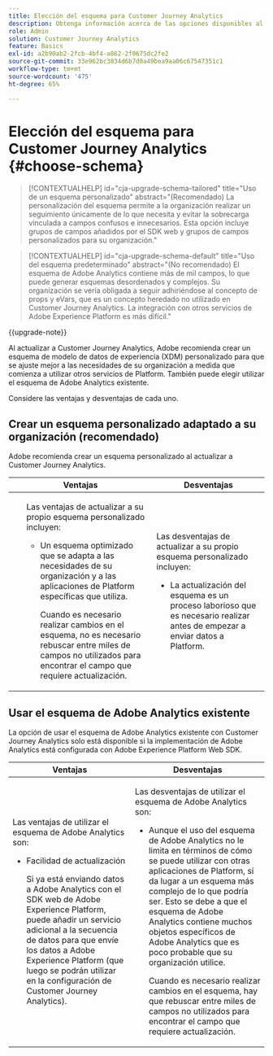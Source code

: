 ```yaml
---
title: Elección del esquema para Customer Journey Analytics
description: Obtenga información acerca de las opciones disponibles al elegir un esquema para Customer Journey Analytics y las ventajas y desventajas de cada una
role: Admin
solution: Customer Journey Analytics
feature: Basics
exl-id: a2b90ab2-2fcb-4bf4-a862-2f0675dc2fe2
source-git-commit: 33e962bc3834d6b7d0a49bea9aa06c67547351c1
workflow-type: tm+mt
source-wordcount: '475'
ht-degree: 65%

---
```


# Elección del esquema para Customer Journey Analytics {#choose-schema}

<!-- markdownlint-disable MD034 -->

>[!CONTEXTUALHELP]
>id="cja-upgrade-schema-tailored"
>title="Uso de un esquema personalizado"
>abstract="(Recomendado) La personalización del esquema permite a la organización realizar un seguimiento únicamente de lo que necesita y evitar la sobrecarga vinculada a campos confusos e innecesarios. Esta opción incluye grupos de campos añadidos por el SDK web y grupos de campos personalizados para su organización."

<!-- markdownlint-enable MD034 -->

<!-- markdownlint-disable MD034 -->

>[!CONTEXTUALHELP]
>id="cja-upgrade-schema-default"
>title="Uso del esquema predeterminado"
>abstract="(No recomendado) El esquema de Adobe Analytics contiene más de mil campos, lo que puede generar esquemas desordenados y complejos. Su organización se vería obligada a seguir adhiriéndose al concepto de props y eVars, que es un concepto heredado no utilizado en Customer Journey Analytics. La integración con otros servicios de Adobe Experience Platform es más difícil."

<!-- markdownlint-enable MD034 -->

{{upgrade-note}}

<!-- this page exists as the "Learn more" link in the info icons for the options "I am comfortable using my Adobe Analytics schema as a basis" and "I want to use a schema tailored to my organization" -->

Al actualizar a Customer Journey Analytics, Adobe recomienda crear un esquema de modelo de datos de experiencia (XDM) personalizado para que se ajuste mejor a las necesidades de su organización a medida que comienza a utilizar otros servicios de Platform. También puede elegir utilizar el esquema de Adobe Analytics existente.

Considere las ventajas y desventajas de cada uno.

## Crear un esquema personalizado adaptado a su organización (recomendado)

Adobe recomienda crear un esquema personalizado al actualizar a Customer Journey Analytics.

| Ventajas | Desventajas |
|----------|---------|
| <ul><p>Las ventajas de actualizar a su propio esquema personalizado incluyen:</p><ul><li>Un esquema optimizado que se adapta a las necesidades de su organización y a las aplicaciones de Platform específicas que utiliza.</li><p>Cuando es necesario realizar cambios en el esquema, no es necesario rebuscar entre miles de campos no utilizados para encontrar el campo que requiere actualización.</p></ul> | <p>Las desventajas de actualizar a su propio esquema personalizado incluyen:</p><ul><li>La actualización del esquema es un proceso laborioso que es necesario realizar antes de empezar a enviar datos a Platform.</li></ul> |

## Usar el esquema de Adobe Analytics existente

La opción de usar el esquema de Adobe Analytics existente con Customer Journey Analytics solo está disponible si la implementación de Adobe Analytics está configurada con Adobe Experience Platform Web SDK. <!-- correct? Or can you do this with an AppMeasurement implementation?-->

| Ventajas | Desventajas |
|----------|---------|
| <p>Las ventajas de utilizar el esquema de Adobe Analytics son:</p><ul><li>Facilidad de actualización<p>Si ya está enviando datos a Adobe Analytics con el SDK web de Adobe Experience Platform, puede añadir un servicio adicional a la secuencia de datos para que envíe los datos a Adobe Experience Platform (que luego se podrán utilizar en la configuración de Customer Journey Analytics).</p></li></ul> | <p>Las desventajas de utilizar el esquema de Adobe Analytics son:</p><ul><li>Aunque el uso del esquema de Adobe Analytics no le limita en términos de cómo se puede utilizar con otras aplicaciones de Platform, sí da lugar a un esquema más complejo de lo que podría ser. Esto se debe a que el esquema de Adobe Analytics contiene muchos objetos específicos de Adobe Analytics que es poco probable que su organización utilice.<p>Cuando es necesario realizar cambios en el esquema, hay que rebuscar entre miles de campos no utilizados para encontrar el campo que requiere actualización.</p></li></ul> |




<!-- Not sure about any of this: 

If you plan to use your Adobe Analytics schema, the following steps are required:

For Adobe Analytics implementations using AppMeasurement:

1. Datastream mapping

For Adobe Analytics implementations using the Web SDK:

1. 



the upgrade steps provided by the Customer Journey Analytics Upgrade Guide.

If you want to create an XDM schema to use with Customer Journey Analytics, continue with [Create an XDM schema to use with Customer Journey Analytics](/help/getting-started/cja-upgrade/cja-upgrade-schema-create.md).


Tags: (All 3 require data prep mapping. Would need to go into the datastream and map every single field to its appropriate place in XDM. Because whenever you use the data object, it always requires mapping. If you send something in the data object and it doesn't get mapped, the it is permanently lost and can't be recovered.)

1. Shim - Intercepts and instead of sending data to a report suite, it sends it to a Data View. (Data object)

1. Russ special - convert current implementation to a Web SDK implementation - put everything in the data object. 

1. Plop entire data layer into the data object and send that to the datastream. (not documented. Might be the Web SDK docs.)

-->
